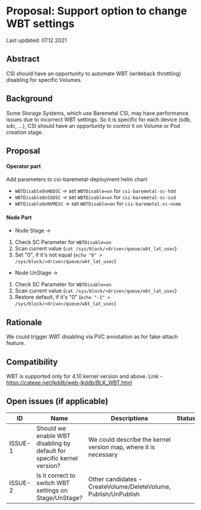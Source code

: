 # Proposal: Support option to change WBT settings

Last updated: 07.12.2021


## Abstract

CSI should have an opportunity to automate WBT (writeback throttling) disabling for specific Volumes.

## Background

Some Storage Systems, which use Baremetal CSI, may have performance issues due to incorrect WBT settings.
So it is specific for each device (sdb, sdc, ...), CSI should have an opportunity to control it on Volume or Pod creation stage.

## Proposal

#### Operator part

Add parameters to csi-baremetal-deployment helm chart

- `WBTDisableOnHDDSC` -> set `WBTDisable=on` for `csi-baremetal-sc-hdd`
- `WBTDisableOnSSDSC` -> set `WBTDisable=on` for `csi-baremetal-sc-ssd`
- `WBTDisableOnNVMESC` -> set `WBTDisable=on` for `csi-baremetal-sc-nvme`

#### Node Part

- Node Stage ->
 1. Check SC Parameter for `WBTDisable=on`
 2. Scan current value (`cat /sys/block/<drive>/queue/wbt_lat_usec`)
 3. Set "0", if it's not equal (`echo "0" > /sys/block/<drive>/queue/wbt_lat_usec`)

- Node UnStage ->
1. Check SC Parameter for `WBTDisable=on`
2. Scan current value (`cat /sys/block/<drive>/queue/wbt_lat_usec`)
3. Restore default, if it's "0" (`echo "-1" > /sys/block/<drive>/queue/wbt_lat_usec`)

## Rationale

We could trigger WBT disabling via PVC annotation as for fake-attach feature. 

## Compatibility

WBT is supported only for 4.10 kernel version and above. Link - https://cateee.net/lkddb/web-lkddb/BLK_WBT.html

## Open issues (if applicable)

ID | Name | Descriptions | Status | Comments
---| -----| -------------| ------ | --------
ISSUE-1 | Should we enable WBT disabling by default for specific kernel version? | We could describe the kernel version map, where it is necessary  |   |  The kernel version map is not clarified
ISSUE-2 | Is it correct to switch WBT settings on Stage/UnStage? | Other candidates - CreateVolume/DeleteVolume, Publish/UnPublish |   | 

